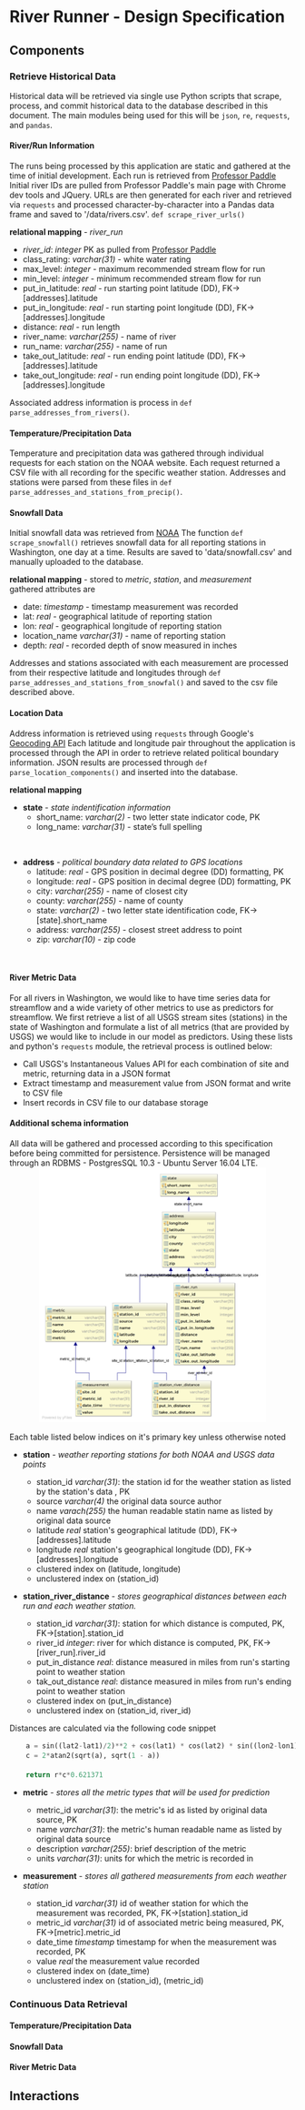 # River Runner - Design Specification

## Components

### Retrieve Historical Data
Historical data will be retrieved via single use Python scripts that scrape, process, and commit historical data to the 
database described in this document.
The main modules being used for this will be `json`, `re`, `requests`, and `pandas`.

#### River/Run Information
The runs being processed by this application are static and gathered at the time of initial development. Each run is 
retrieved from <a alt='Professor Paddle' href='http://www.professorpaddle.com'>Professor Paddle </a>
Initial river IDs are pulled from Professor Paddle's main page with Chrome dev tools and JQuery. URLs are then 
generated for each river and retrieved via `requests` and processed character-by-character into a Pandas data frame 
and saved to '/data/rivers.csv'. 
`def scrape_river_urls()`  

<b>relational mapping</b> - <i>river_run</i>  
* <em>river_id</em>: <em>integer</em> PK as pulled  from <a alt='Professor Paddle' href='http://www.professorpaddle.com'>Professor Paddle </a>
* class_rating: <em>varchar(31)</em> - white water rating
* max_level: <em>integer</em> - maximum recommended stream flow for run
* min_level: <em>integer</em> - minimum recommended stream flow for run
* put_in_latitude: <em>real</em> - run starting point latitude (DD), FK->[addresses].latitude
* put_in_longitude: <em>real</em> - run starting point longitude (DD), FK->[addresses].longitude
* distance: <em>real</em> - run length
* river_name: <em>varchar(255)</em> - name of river
* run_name: <em>varchar(255)</em> - name of run
* take_out_latitude: <em>real</em> - run ending point latitude (DD), FK->[addresses].latitude
* take_out_longitude: <em>real</em> - run ending point longitude (DD), FK->[addresses].longitude

Associated address information is process in `def parse_addresses_from_rivers()`.

#### Temperature/Precipitation Data
Temperature and precipitation data was gathered through individual requests for each station on the NOAA website. 
Each request returned a CSV file with all recording for the specific weather station. Addresses and stations were 
parsed from these files in `def parse_addresses_and_stations_from_precip()`.

#### Snowfall Data
Initial snowfall data was retrieved from <a alt='NOAA snowfall' href='https://www.ncdc.noaa.gov/snow-and-ice/daily-snow/'>NOAA</a>
The function `def scrape_snowfall()` retrieves snowfall data for all reporting stations in Washington, one day at a 
time. Results are saved to 'data/snowfall.csv' and manually uploaded to the database.

<b>relational mapping</b> - stored to <i>metric</i>, <i>station</i>, and <i>measurement</i>  
gathered attributes are
* date: <em>timestamp</em> - timestamp measurement was recorded
* lat:  <em>real</em> - geographical latitude of reporting station
* lon:  <em>real</em> - geographical longitude of reporting station
* location_name <em>varchar(31)</em> - name of reporting station
* depth: <em>real</em> - recorded depth of snow measured in inches

Addresses and stations associated with each measurement are processed from their respective latitude and longitudes 
through `def parse_addresses_and_stations_from_snowfal()` and saved to the csv file described above.

#### Location Data
Address information is retrieved using `requests` through Google's <a alt='Google Geocoding' href='https://developers.google.com/maps/documentation/geocoding/start'>Geocoding API</a> 
Each latitude and longitude pair throughout the application is processed through the API in order to retrieve related
 political boundary information. JSON results are processed through  `def parse_location_components()` and inserted 
 into the database.

<b>relational mapping</b>
* <b>state</b> - <i>state indentification information</i>    
    * short_name: <em>varchar(2)</em> -  two letter state indicator code, PK
    * long_name: <em>varchar(31)</em> - state’s full spelling    
<br/>

* <b>address</b> - <i>political boundary data related to GPS locations</i>     
    * latitude: <em>real</em> - GPS position in decimal degree (DD) formatting, PK
    * longitude: <em>real</em> - GPS position in decimal degree (DD) formatting, PK
    * city: <em>varchar(255)</em> - name of closest city
    * county: <em>varchar(255)</em> - name of county
    * state: <em>varchar(2)</em> - two letter state identification code, FK->[state].short_name
    * address: <em>varchar(255)</em> - closest street address to point
    * zip: <em>varchar(10)</em> - zip code
<br/>

#### River Metric Data

For all rivers in Washington, we would like to have time series data for streamflow and a wide variety of other metrics to use as predictors for streamflow. We first retrieve a list of all USGS stream sites (stations) in the state of Washington and formulate a list of all metrics (that are provided by USGS) we would like to include in our model as predictors. Using these lists and python's `requests` module, the retrieval process is outlined below:

* Call USGS's Instantaneous Values API for each combination of site and metric, returning data in a JSON format
* Extract timestamp and measurement value from JSON format and write to CSV file
* Insert records in CSV file to our database storage

#### Additional schema information
All data will be gathered and processed according to this specification before being committed for persistence. Persistence will be managed through an RDBMS - PostgresSQL 10.3 - Ubuntu Server 16.04 LTE.
</br>
<img src="https://raw.githubusercontent.com/kentdanas/RiverRunner/master/doc/schema.png" width=400 style='display:block; margin-left:auto; margin-right:auto'>
<br/>
Each table listed below indices on it's primary key unless otherwise noted

* <b>station</b> - <i>weather reporting stations for both NOAA and USGS data points</i>    
   * station_id <em>varchar(31)</em>: the station id for the weather station as listed by the station's data , PK
   * source <em>varchar(4)</em> the original data source author
   * name <em>varach(255)</em> the human readable statin name as listed by original data source
   * latitude <em>real</em> station's geographical latitude (DD), FK->[addresses].latitude
   * longitude <em>real</em> station's geographical longitude (DD), FK->[addresses].longitude
   + clustered index on (latitude, longitude)
   + unclustered index on (station_id) 

* <b>station_river_distance</b> - <i>stores geographical distances between each run and each weather station.</i> 
    * station_id <em>varchar(31)</em>: station for which distance is computed, PK, FK->[station].station_id
    * river_id <em>integer</em>: river for which distance is computed, PK, FK->[river_run].river_id  
    * put_in_distance <em>real</em>: distance measured in miles from run's starting point to weather station
    * tak_out_distance <em>real</em>: distance measured in miles from run's ending point to weather station
    + clustered index on (put_in_distance)
    + unclustered index on (station_id, river_id)

Distances are calculated via the following code snippet
```python
    a = sin((lat2-lat1)/2)**2 + cos(lat1) * cos(lat2) * sin((lon2-lon1)/2)**2
    c = 2*atan2(sqrt(a), sqrt(1 - a))

    return r*c*0.621371
```

* <b>metric</b> - <i>stores all the metric types that will be used for prediction</i>     
    * metric_id <em>varchar(31)</em>: the metric's id as listed by original data source, PK
    * name <em>varchar(31)</em>: the metric's human readable name as listed by original data source
    * description <em>varchar(255)</em>: brief description of the metric
    * units <em>varchar(31)</em>: units for which the metric is recorded in

* <b>measurement</b> - <i>stores all gathered measurements from each weather station</i>     
    * station_id <em>varchar(31)</em> id of weather station for which the measurement was recorded, PK, FK->[station].station_id
    * metric_id <em>varchar(31)</em> id of associated metric being measured, PK, FK->[metric].metric_id
    * date_time <em>timestamp</em> timestamp for when the measurement was recorded, PK
    * value <em>real</em> the measurement value recorded
    + clustered index on (date_time)
    + unclustered index on (station_id), (metric_id)

### Continuous Data Retrieval

#### Temperature/Precipitation Data

#### Snowfall Data

#### River Metric Data

## Interactions